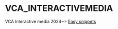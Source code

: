 # VCA_INTERACTIVEMEDIA
VCA Interactive media 2024~>
[Easy snippets](https://github.com/karenanndonnachie/VCA_INTERACTIVEMEDIA/blob/main/easy_CSS_snippets.html)
